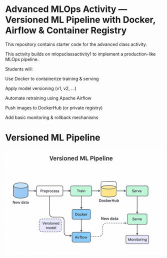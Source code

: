 # Advanced MLOps Activity — Versioned ML Pipeline with Docker, Airflow & Container Registry

This repository contains starter code for the advanced class activity.

This activity builds on mlopsclassactivity1 to implement a production-like MLOps pipeline.

Students will:

Use Docker to containerize training & serving

Apply model versioning (v1, v2, …)

Automate retraining using Apache Airflow

Push images to DockerHub (or private registry)

Add basic monitoring & rollback mechanisms

# Versioned ML Pipeline

![Versioned ML Pipeline](Actv2img.png)
